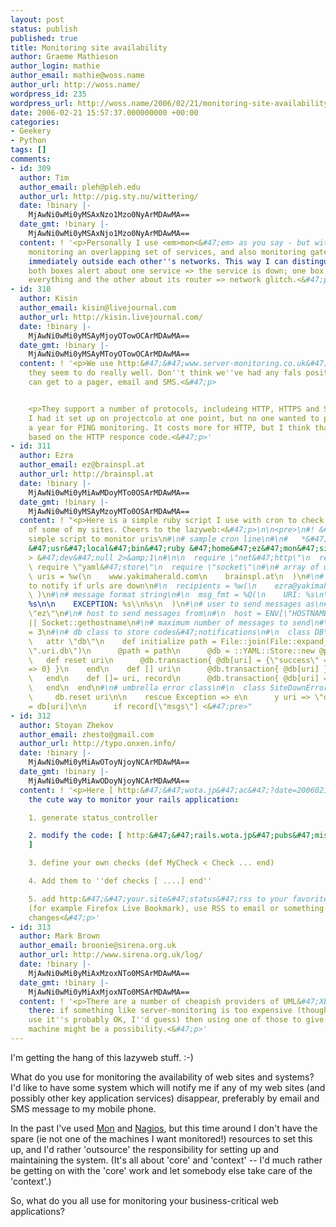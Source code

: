 ```yaml
---
layout: post
status: publish
published: true
title: Monitoring site availability
author: Graeme Mathieson
author_login: mathie
author_email: mathie@woss.name
author_url: http://woss.name/
wordpress_id: 235
wordpress_url: http://woss.name/2006/02/21/monitoring-site-availability/
date: 2006-02-21 15:57:37.000000000 +00:00
categories:
- Geekery
- Python
tags: []
comments:
- id: 309
  author: Tim
  author_email: pleh@pleh.edu
  author_url: http://pig.sty.nu/wittering/
  date: !binary |-
    MjAwNi0wMi0yMSAxNzo1Mzo0NyArMDAwMA==
  date_gmt: !binary |-
    MjAwNi0wMi0yMSAxNjo1Mzo0NyArMDAwMA==
  content: ! '<p>Personally I use <em>mon<&#47;em> as you say - but with two sites
    monitoring an overlapping set of services, and also monitoring gateway routers
    immediately outside each other''s networks. This way I can distinguish the scenarios:
    both boxes alert about one service => the service is down; one box alerts about
    everything and the other about its router => network glitch.<&#47;p>'
- id: 310
  author: Kisin
  author_email: kisin@livejournal.com
  author_url: http://kisin.livejournal.com/
  date: !binary |-
    MjAwNi0wMi0yMSAyMjoyOTowOCArMDAwMA==
  date_gmt: !binary |-
    MjAwNi0wMi0yMSAyMToyOTowOCArMDAwMA==
  content: ! '<p>We use http:&#47;&#47;www.server-monitoring.co.uk&#47; at work and
    they seem to do really well. Don''t think we''ve had any fals positives, they
    can get to a pager, email and SMS.<&#47;p>


    <p>They support a number of protocols, includeing HTTP, HTTPS and SMTP. I think
    I had it set up on projectcolo at one point, but no one wanted to pay the 12.50
    a year for PING monitoring. It costs more for HTTP, but I think that can do magic
    based on the HTTP responce code.<&#47;p>'
- id: 311
  author: Ezra
  author_email: ez@brainspl.at
  author_url: http://brainspl.at
  date: !binary |-
    MjAwNi0wMi0yMiAwMDoyMTo0OSArMDAwMA==
  date_gmt: !binary |-
    MjAwNi0wMi0yMSAyMzoyMTo0OSArMDAwMA==
  content: ! "<p>Here is a simple ruby script I use with cron to check the availability
    of some of my sites. Cheers to the lazyweb:<&#47;p>\n\n<pre>\n#! &#47;usr&#47;local&#47;bin&#47;ruby\n#\n#
    simple script to monitor uris\n#\n# sample cron line\n#\n#   *&#47;15 * * * *
    &#47;usr&#47;local&#47;bin&#47;ruby &#47;home&#47;ez&#47;mon&#47;site_monitor.rb
    > &#47;dev&#47;null 2>&amp;1\n#\n\n  require \"net&#47;http\"\n  require \"net&#47;smtp\"\n
    \ require \"yaml&#47;store\"\n  require \"socket\"\n#\n# array of urls to ping\n#\n
    \ uris = %w(\n    www.yakimaherald.com\n    brainspl.at\n  )\n#\n# array of people
    to notify if urls are down\n#\n  recipients = %w(\n    ezra@yakimaherald.com\n
    \ )\n#\n# message format string\n#\n  msg_fmt = %Q(\n    URI: %s\n\n    TIME:
    %s\n\n    EXCEPTION: %s\\n%s\n  )\n#\n# user to send messages as\n#\n  user =
    \"ez\"\n#\n# host to send messages from\n#\n  host = ENV[\"HOSTNAME\"] || ENV[\"HOST\"]
    || Socket::gethostname\n#\n# maximum number of messages to send\n#\n  msg_max
    = 3\n#\n# db class to store codes&#47;notifications\n#\n  class DB\n    attr \"path\"\n
    \   attr \"db\"\n    def initialize path = File::join(File::expand_path(\"~\"),
    \".uri.db\")\n      @path = path\n      @db = ::YAML::Store::new @path\n    end\n
    \   def reset uri\n      @db.transaction{ @db[uri] = {\"success\" => true, \"msgs\"
    => 0} }\n    end\n    def [] uri\n      @db.transaction{ @db[uri] } || reset(uri)\n
    \   end\n    def []= uri, record\n      @db.transaction{ @db[uri] = record }\n
    \   end\n  end\n#\n# umbrella error class\n#\n  class SiteDownError  \"up\"\n
    \     db.reset uri\n\n    rescue Exception => e\n      y uri => \"down\"\n      record
    = db[uri]\n\n      if record[\"msgs\"] <&#47;pre>"
- id: 312
  author: Stoyan Zhekov
  author_email: zhesto@gmail.com
  author_url: http://typo.onxen.info/
  date: !binary |-
    MjAwNi0wMi0yMiAwOToyNjoyNCArMDAwMA==
  date_gmt: !binary |-
    MjAwNi0wMi0yMiAwODoyNjoyNCArMDAwMA==
  content: ! '<p>Here [ http:&#47;&#47;wota.jp&#47;ac&#47;?date=20060210#p02 ] is
    the cute way to monitor your rails application:

    1. generate status_controller

    2. modify the code: [ http:&#47;&#47;rails.wota.jp&#47;pubs&#47;misc&#47;status_controller.rb
    ]

    3. define your own checks (def MyCheck < Check ... end)

    4. Add them to ''def checks [ ....] end''

    5. add http:&#47;&#47;your.site&#47;status&#47;rss to your favorite RSS reader
    (for example Firefox Live Bookmark), use RSS to email or something else to follow
    changes<&#47;p>'
- id: 313
  author: Mark Brown
  author_email: broonie@sirena.org.uk
  author_url: http://www.sirena.org.uk/log/
  date: !binary |-
    MjAwNi0wMi0yMiAxMzoxNTo0MSArMDAwMA==
  date_gmt: !binary |-
    MjAwNi0wMi0yMiAxMjoxNTo0MSArMDAwMA==
  content: ! '<p>There are a number of cheapish providers of UML&#47;XEN systems out
    there: if something like server-monitoring is too expensive (though for commercial
    use it''s probably OK, I''d guess) then using one of those to give you another
    machine might be a possibility.<&#47;p>'
---
```

I'm getting the hang of this lazyweb stuff. :-)

What do you use for monitoring the availability of web sites and systems?  I'd like to have some system which will notify me if any of my web sites (and possibly other key application services) disappear, preferably by email and SMS message to my mobile phone.

In the past I've used [Mon](http:&#47;&#47;www.kernel.org&#47;software&#47;mon&#47;) and [Nagios](http:&#47;&#47;www.nagios.org&#47;), but this time around I don't have the spare (ie not one of the machines I want monitored!) resources to set this up, and I'd rather 'outsource' the responsibility for setting up and maintaining the system.  (It's all about 'core' and 'context' -- I'd much rather be getting on with the 'core' work and let somebody else take care of the 'context'.)

So, what do you all use for monitoring your business-critical web applications?

